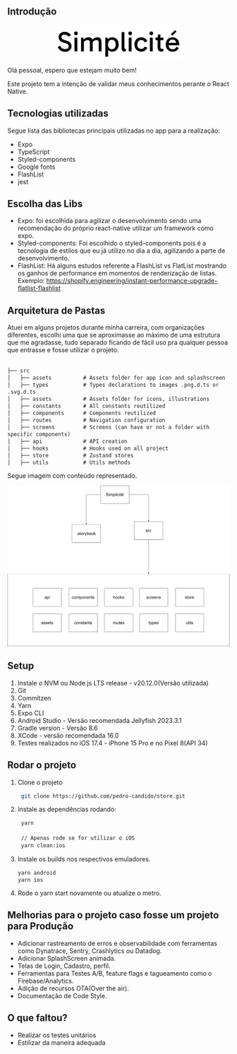 ## Introdução

<p align="center">
<img src="https://github.com/pedro-candido/store/blob/master/src/assets/Logo-white.png?raw=true" />
</p>

<p align="center">
</p>
Olá pessoal, espero que estejam muito bem!

Este projeto tem a intenção de validar meus conhecimentos perante o React Native.

## Tecnologias utilizadas

Segue lista das bibliotecas principais utilizadas no app para a realização:

- Expo
- TypeScript
- Styled-components
- Google fonts
- FlashList
- jest

## Escolha das Libs

- Expo: foi escolhida para agilizar o desenvolvimento sendo uma recomendação do próprio react-native utilizar um framework como expo.
- Styled-components: Foi escolhido o styled-components pois é a tecnologia de estilos que eu já utilizo no dia a dia, agilizando a parte de desenvolvimento.
- FlashList: Há alguns estudos referente a FlashList vs FlatList mostrando os ganhos de performance em momentos de renderização de listas. Exemplo: https://shopify.engineering/instant-performance-upgrade-flatlist-flashlist

## Arquitetura de Pastas

Atuei em alguns projetos durante minha carreira, com organizações diferentes, escolhi uma que se aproximasse ao máximo de uma estrutura que me agradasse, tudo separado ficando de fácil uso pra qualquer pessoa que entrasse e fosse utilizar o projeto.

```

├── src
│   ├── assets          # Assets folder for app icon and splashscreen
│   ├── types           # Types declarations to images .png.d.ts or .svg.d.ts
│   ├── assets          # Assets folder for icons, illustrations
│   ├── constants       # All constants reutilized
│   ├── components      # Components reutilized
│   ├── routes          # Navigation configuration
│   ├── screens         # Screens (can have or not a folder with specific components)
│   ├── api             # API creation
│   ├── hooks           # Hooks used on all project
│   ├── store           # Zustand stores
│   ├── utils           # Utils methods
```

Segue imagem com conteúdo representado.

<img src="https://raw.githubusercontent.com/pedro-candido/store/c963ca3c75d0ddfb21e3daac55d7434e4f4f8a25/src/assets/organization.svg"/>


## Setup

1. Instale o NVM ou Node.js LTS release - v20.12.0(Versão utilizada)
2. Git
3. Commitzen
4. Yarn
5. Expo CLI
6. Android Studio - Versão recomendada Jellyfish 2023.3.1
7. Gradle version - Versão 8.6
8. XCode - versão recomendada 16.0
9. Testes realizados no iOS 17.4 - iPhone 15 Pro e no Pixel 8(API 34)

## Rodar o projeto

1. Clone o projeto
   ```bash
    git clone https://github.com/pedro-candido/store.git
   ```
2. Instale as dependências rodando:

   ```bash
    yarn

    // Apenas rode se for utilizar o iOS
    yarn clean:ios
   ```

3. Instale os builds nos respectivos emuladores.
   ```
   yarn android
   yarn ios
   ```

2. Rode o yarn start novamente ou atualize o metro.

## Melhorias para o projeto caso fosse um projeto para Produção

- Adicionar rastreamento de erros e observabilidade com ferramentas como Dynatrace, Sentry, Crashlytics ou Datadog.
- Adicionar SplashScreen animada.
- Telas de Login, Cadastro, perfil.
- Ferramentas para Testes A/B, feature flags e tagueamento como o Firebase/Analytics.
- Adição de recursos OTA(Over the air).
- Documentação de Code Style.

## O que faltou?

- Realizar os testes unitários
- Estilizar da maneira adequada